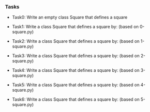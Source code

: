 ### Tasks

- Task0: Write an empty class Square that defines a square

- Task1: Write a class Square that defines a square by: (based on 0-square.py)

- Task2: Write a class Square that defines a square by: (based on 1-square.py)

- Task3: Write a class Square that defines a square by: (based on 2-square.py)

- Task4: Write a class Square that defines a square by: (based on 3-square.py)

- Task5: Write a class Square that defines a square by: (based on 4-square.py)

- Task6: Write a class Square that defines a square by: (based on 5-square.py)
